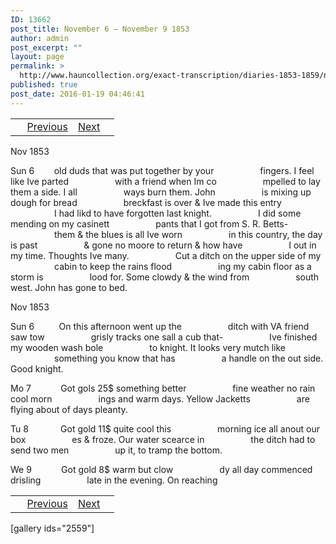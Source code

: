 ```yaml
---
ID: 13662
post_title: November 6 – November 9 1853
author: admin
post_excerpt: ""
layout: page
permalink: >
  http://www.hauncollection.org/exact-transcription/diaries-1853-1859/november-6-november-9-1853/
published: true
post_date: 2016-01-19 04:46:41
---
```

<table style="width: 100%;" align="center">
<tbody>
<tr>
<td> <a href="http://www.hauncollection.org/diaries-1853-1859/accounts-page-2/"><img class="" src="https://lh3.googleusercontent.com/-EFJpxxNiPNw/VqgtWBCZrMI/AAAAAAAAAFU/WfY4lPFWWkg/s800-Ic42/Soeb-Plain-Arrows-8-10px.png" alt="" width="10" height="10" /></a> <a href="http://www.hauncollection.org/diaries-1853-1859/november-2-november-6-1853/">Previous</a></td>
<td style="text-align: right;"><a href="http://www.hauncollection.org/diaries-1853-1859/novmeber-9-november-12-1853/">Next</a> <a href="http://www.hauncollection.org/diaries-1853-1859/novmeber-9-november-12-1853/"><img src="https://lh3.googleusercontent.com/-67k0cYlpXHw/VqgtWKz1MXI/AAAAAAAAAFU/k9PW_Piyurk/s800-Ic42/Soeb-Plain-Arrows-5-10px.png" alt="" width="10" height="10" /></a></td>
</tr>
</tbody>
</table>
Nov 1853

Sun 6        old duds that was put together by your
<span style="margin-left: 70px;">fingers. I feel like Ive parted
<span style="margin-left: 70px;">with a friend when Im co
<span style="margin-left: 70px;">mpelled to lay them a side. I all
<span style="margin-left: 70px;">ways burn them. John
<span style="margin-left: 70px;">is mixing up dough for bread
<span style="margin-left: 70px;">breckfast is over &amp; Ive made this entry
<span style="margin-left: 70px;">I had likd to have forgotten last knight.
<span style="margin-left: 70px;">I did some mending on my casinett
<span style="margin-left: 70px;">pants that I got from S. R. Betts-
<span style="margin-left: 70px;">them &amp; the blues is all Ive worn
<span style="margin-left: 70px;">in this country, the day is past
<span style="margin-left: 70px;">&amp; gone no moore to return &amp; how have
<span style="margin-left: 70px;">I out in my time. Thoughts Ive many.
<span style="margin-left: 70px;">Cut a ditch on the upper side of my
<span style="margin-left: 70px;">cabin to keep the rains flood
<span style="margin-left: 70px;">ing my cabin floor as a storm is
<span style="margin-left: 70px;">lood for. Some clowdy &amp; the wind from
<span style="margin-left: 70px;">south west. John has gone to bed.</span></span></span></span></span></span></span></span></span></span></span></span></span></span></span></span></span></span>

Nov 1853

Sun 6          On this afternoon went up the
<span style="margin-left: 70px;">ditch with VA friend saw tow
<span style="margin-left: 70px;">grisly tracks one sall a cub that-
<span style="margin-left: 70px;">Ive finished my wooden wash bole
<span style="margin-left: 70px;">to knight. It looks very mutch like
<span style="margin-left: 70px;">something you know that has
<span style="margin-left: 70px;">a handle on the out side. Good knight.</span></span></span></span></span></span>

Mo 7            Got gols 25$ something better
<span style="margin-left: 70px;">fine weather no rain cool morn
<span style="margin-left: 70px;">ings and warm days. Yellow Jacketts
<span style="margin-left: 70px;">are flying about of days pleanty.</span></span></span>

Tu 8             Got gold 11$ quite cool this
<span style="margin-left: 70px;">morning ice all anout our box
<span style="margin-left: 70px;">es &amp; froze. Our water scearce in
<span style="margin-left: 70px;">the ditch had to send two men
<span style="margin-left: 70px;">up it, to tramp the bottom.</span></span></span></span>

We 9            Got gold 8$ warm but clow
<span style="margin-left: 70px;">dy all day commenced drisling
<span style="margin-left: 70px;">late in the evening. On reaching</span></span>
<table style="width: 100%;" align="center">
<tbody>
<tr>
<td> <a href="http://www.hauncollection.org/diaries-1853-1859/accounts-page-2/"><img class="" src="https://lh3.googleusercontent.com/-EFJpxxNiPNw/VqgtWBCZrMI/AAAAAAAAAFU/WfY4lPFWWkg/s800-Ic42/Soeb-Plain-Arrows-8-10px.png" alt="" width="10" height="10" /></a> <a href="http://www.hauncollection.org/diaries-1853-1859/november-2-november-6-1853/">Previous</a></td>
<td style="text-align: right;"><a href="http://www.hauncollection.org/diaries-1853-1859/novmeber-9-november-12-1853/">Next</a> <a href="http://www.hauncollection.org/diaries-1853-1859/novmeber-9-november-12-1853/"><img src="https://lh3.googleusercontent.com/-67k0cYlpXHw/VqgtWKz1MXI/AAAAAAAAAFU/k9PW_Piyurk/s800-Ic42/Soeb-Plain-Arrows-5-10px.png" alt="" width="10" height="10" /></a></td>
</tr>
</tbody>
</table>
[gallery ids="2559"]